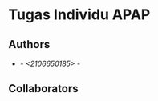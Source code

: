 # Tugas Individu APAP

## Authors
* **<Refiany Shadrina>** - *<2106650185>* - *<A>* 

## Collaborators
